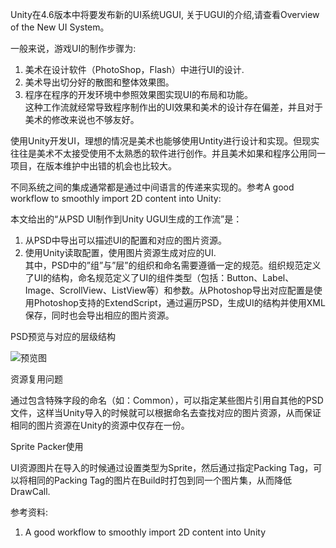 Unity在4.6版本中将要发布新的UI系统UGUI, 关于UGUI的介绍,请查看Overview of the New UI System。

一般来说，游戏UI的制作步骤为:  
1. 美术在设计软件（PhotoShop，Flash）中进行UI的设计.  
2. 美术导出切分好的散图和整体效果图。  
3. 程序在程序的开发环境中参照效果图实现UI的布局和功能。  
这种工作流就经常导致程序制作出的UI效果和美术的设计存在偏差，并且对于美术的修改来说也不够友好。

使用Unity开发UI，理想的情况是美术也能够使用Untity进行设计和实现。但现实往往是美术不太接受使用不太熟悉的软件进行创作。并且美术如果和程序公用同一项目，在版本维护中出错的机会也比较大。

不同系统之间的集成通常都是通过中间语言的传递来实现的。参考A good workflow to smoothly import 2D content into Unity:

本文给出的“从PSD UI制作到Unity UGUI生成的工作流”是：  
1. 从PSD中导出可以描述UI的配置和对应的图片资源。  
2. 使用Unity读取配置，使用图片资源生成对应的UI.  
其中，PSD中的”组”与”层”的组织和命名需要遵循一定的规范。组织规范定义了UI的结构，命名规范定义了UI的组件类型（包括：Button、Label、Image、ScrollView、ListView等）和参数。从Photoshop导出对应配置是使用Photoshop支持的ExtendScript，通过遍历PSD，生成UI的结构并使用XML保存，同时也会导出相应的图片资源。

PSD预览与对应的层级结构  

![预览图](http://ariequ.github.io/images/0916_2.png)

资源复用问题

通过包含特殊字段的命名（如：Common），可以指定某些图片引用自其他的PSD文件，这样当Unity导入的时候就可以根据命名去查找对应的图片资源，从而保证相同的图片资源在Unity的资源中仅存在一份。

Sprite Packer使用

UI资源图片在导入的时候通过设置类型为Sprite，然后通过指定Packing Tag，可以将相同的Packing Tag的图片在Build时打包到同一个图片集，从而降低DrawCall.

参考资料:
1. A good workflow to smoothly import 2D content into Unity

